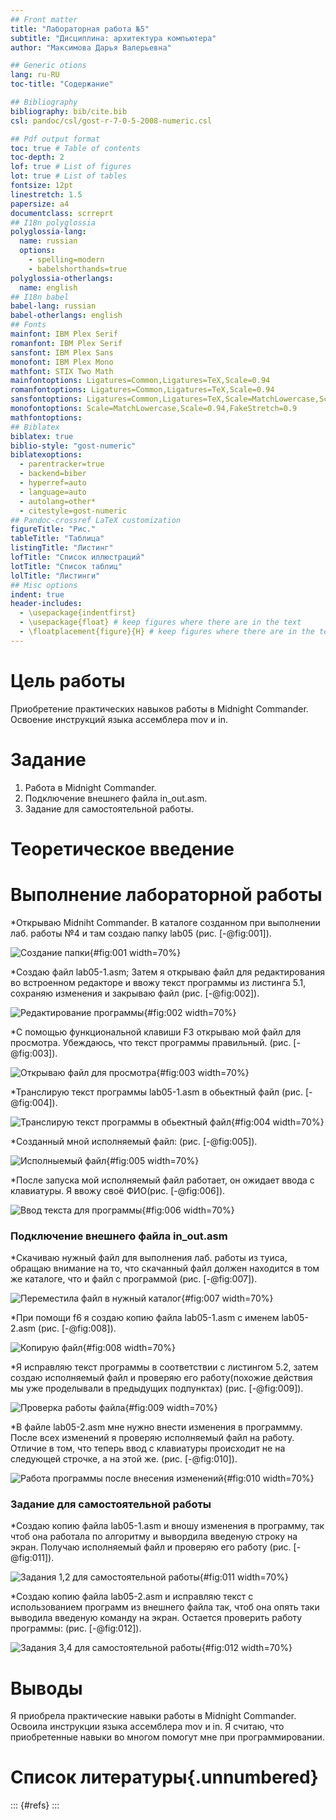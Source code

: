 ```yaml
---
## Front matter
title: "Лабораторная работа №5"
subtitle: "Дисциплина: архитектура компьютера"
author: "Максимова Дарья Валерьевна"

## Generic otions
lang: ru-RU
toc-title: "Содержание"

## Bibliography
bibliography: bib/cite.bib
csl: pandoc/csl/gost-r-7-0-5-2008-numeric.csl

## Pdf output format
toc: true # Table of contents
toc-depth: 2
lof: true # List of figures
lot: true # List of tables
fontsize: 12pt
linestretch: 1.5
papersize: a4
documentclass: scrreprt
## I18n polyglossia
polyglossia-lang:
  name: russian
  options:
	- spelling=modern
	- babelshorthands=true
polyglossia-otherlangs:
  name: english
## I18n babel
babel-lang: russian
babel-otherlangs: english
## Fonts
mainfont: IBM Plex Serif
romanfont: IBM Plex Serif
sansfont: IBM Plex Sans
monofont: IBM Plex Mono
mathfont: STIX Two Math
mainfontoptions: Ligatures=Common,Ligatures=TeX,Scale=0.94
romanfontoptions: Ligatures=Common,Ligatures=TeX,Scale=0.94
sansfontoptions: Ligatures=Common,Ligatures=TeX,Scale=MatchLowercase,Scale=0.94
monofontoptions: Scale=MatchLowercase,Scale=0.94,FakeStretch=0.9
mathfontoptions:
## Biblatex
biblatex: true
biblio-style: "gost-numeric"
biblatexoptions:
  - parentracker=true
  - backend=biber
  - hyperref=auto
  - language=auto
  - autolang=other*
  - citestyle=gost-numeric
## Pandoc-crossref LaTeX customization
figureTitle: "Рис."
tableTitle: "Таблица"
listingTitle: "Листинг"
lofTitle: "Список иллюстраций"
lotTitle: "Список таблиц"
lolTitle: "Листинги"
## Misc options
indent: true
header-includes:
  - \usepackage{indentfirst}
  - \usepackage{float} # keep figures where there are in the text
  - \floatplacement{figure}{H} # keep figures where there are in the text
---
```


# Цель работы

Приобретение практических навыков работы в Midnight Commander. Освоение инструкций языка ассемблера mov и in.

# Задание

1. Работа в Midnight Commander.
1. Подключение внешнего файла in_out.asm.
1. Задание для самостоятельной работы.

# Теоретическое введение


# Выполнение лабораторной работы

*Открываю Midniht Commander. В каталоге созданном при выполнении лаб. работы №4 и там создаю папку lab05 (рис. [-@fig:001]).

![Создание папки](image/1.png){#fig:001 width=70%}

*Создаю файл lab05-1.asm; Затем я открываю файл для редактирования во встроенном редакторе и ввожу текст программы из листинга 5.1, сохраняю изменения и закрываю файл (рис. [-@fig:002]).

![Редактирование программы](image/2.png){#fig:002 width=70%}

*С помощью функциональной клавиши F3 открываю мой файл для просмотра. Убеждаюсь, что текст программы правильный. (рис. [-@fig:003]).

![Открываю файл для просмотра](image/3.png){#fig:003 width=70%}

*Транслирую текст программы lab05-1.asm в обьектный файл (рис. [-@fig:004]).

![Транслирую текст программы в обьектный файл](image/4.png){#fig:004 width=70%}

*Созданный мной исполняемый файл: (рис. [-@fig:005]).

![Исполныемый файл](image/5.png){#fig:005 width=70%}

*После запуска мой исполняемый файл работает, он ожидает ввода с клавиатуры. Я ввожу своё ФИО(рис. [-@fig:006]).

![Ввод текста для программы](image/6.png){#fig:006 width=70%}

### Подключение внешнего файла in_out.asm

*Скачиваю нужный файл для выполнения лаб. работы из туиса, обращаю внимание на то, что скачанный файл должен находится в том же каталоге, что и файл с программой (рис. [-@fig:007]).

![Переместила файл в нужный каталог](image/7.png){#fig:007 width=70%}

*При помощи f6 я создаю копию файла lab05-1.asm с именем lab05-2.asm (рис. [-@fig:008]).

![Копирую файл](image/8.png){#fig:008 width=70%}

*Я исправляю текст программы в соответствии с листингом 5.2, затем создаю исполняемый файл и проверяю его работу(похожие действия мы уже проделывали в предыдущих подпунктах) (рис. [-@fig:009]).

![Проверка работы файла](image/9.png){#fig:009 width=70%}

*В файле lab05-2.asm мне нужно внести изменения в программму. После всех изменений я проверяю исполняемый файл на работу. Отличие в том, что теперь ввод с клавиатуры происходит не на следующей строчке, а на этой же. (рис. [-@fig:010]).

![Работа программы после внесения изменений](image/10.png){#fig:010 width=70%}

### Задание для самостоятельной работы 

*Создаю копию файла lab05-1.asm и вношу изменения в программу, так чтоб она работала по алгоритму и вывордила введеную строку на экран. Получаю исполняемый файл и проверяю его работу (рис. [-@fig:011]).

![Задания 1,2 для самостоятельной работы](image/11.png){#fig:011 width=70%}

*Создаю копию файла lab05-2.asm и исправляю текст с использованием программ из внешнего файла так, чтоб она опять таки выводила введеную команду на экран. Остается проверить работу программы: (рис. [-@fig:012]).

![Задания 3,4 для самостоятельной работы](image/12.png){#fig:012 width=70%}

# Выводы

Я приобрела практические навыки работы в Midnight Commander. Освоила инструкции языка ассемблера mov и in. Я считаю, что приобретенные навыки во многом помогут мне при программировании.

# Список литературы{.unnumbered}

::: {#refs}
:::
